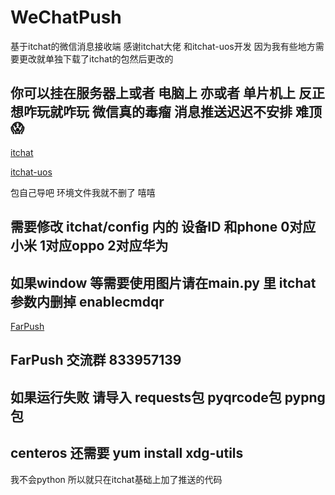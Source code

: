 # WeChatPush
基于itchat的微信消息接收端 感谢itchat大佬 和itchat-uos开发 因为我有些地方需要更改就单独下载了itchat的包然后更改的

## 你可以挂在服务器上或者 电脑上 亦或者 单片机上 反正想咋玩就咋玩 微信真的毒瘤 消息推送迟迟不安排 难顶 😱

[itchat](https://github.com/littlecodersh/ItChat)

[itchat-uos](https://github.com/why2lyj/ItChat-UOS)

包自己导吧
环境文件我就不删了
嘻嘻
## 需要修改 itchat/config 内的 设备ID 和phone 0对应小米 1对应oppo 2对应华为
## 如果window 等需要使用图片请在main.py 里 itchat 参数内删掉 enablecmdqr
[FarPush](www.coolapk.com/apk/com.farplace.farpush)
## FarPush 交流群 833957139
## 如果运行失败 请导入 requests包 pyqrcode包 pypng包 
## centeros 还需要 yum install xdg-utils
我不会python 所以就只在itchat基础上加了推送的代码

